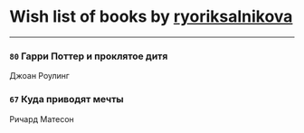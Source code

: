 # Wish list of books by [ryoriksalnikova](https://www.facebook.com/app_scoped_user_id/1468945706465629/)
---

### `80` Гарри Поттер и проклятое дитя
Джоан Роулинг

### `67` Куда приводят мечты
Ричард Матесон

